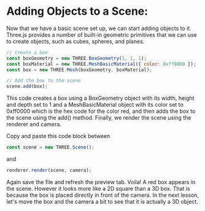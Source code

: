 # Adding Objects to a Scene:

Now that we have a basic scene set up, we can start adding objects to it. Three.js provides a number of built-in geometric primitives that we can use to create objects, such as cubes, spheres, and planes.

```javascript
// Create a box
const boxGeometry = new THREE.BoxGeometry(1, 1, 1);
const boxMaterial = new THREE.MeshBasicMaterial({ color: 0xff0000 });
const box = new THREE.Mesh(boxGeometry, boxMaterial);

// Add the box to the scene
scene.add(box);
```

This code creates a box using a BoxGeometry object with its width, height and depth set to 1 and a MeshBasicMaterial object with its color set to 0xff0000 which is the hex code for the color red, and then adds the box to the scene using the add() method. Finally, we render the scene using the renderer and camera.

Copy and paste this code block between

```javascript
const scene = new THREE.Scene();
```

and

```javascript
renderer.render(scene, camera);
```

Again save the file and refresh the preview tab. Voila! A red box appears in the scene. However it looks more like a 2D square than a 3D box. That is because the box is placed directly in front of the camera. In the next lesson, let's move the box and the camera a bit to see that it is actually a 3D object.
